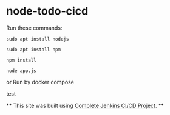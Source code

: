 # node-todo-cicd

Run these commands:


`sudo apt install nodejs`


`sudo apt install npm`


`npm install`

`node app.js`

or Run by docker compose

test

** This site was built using [Complete Jenkins CI/CD Project](https://medium.com/@ahammed.jabirp/complete-jenkins-ci-cd-project-f5ebecf04281). **
